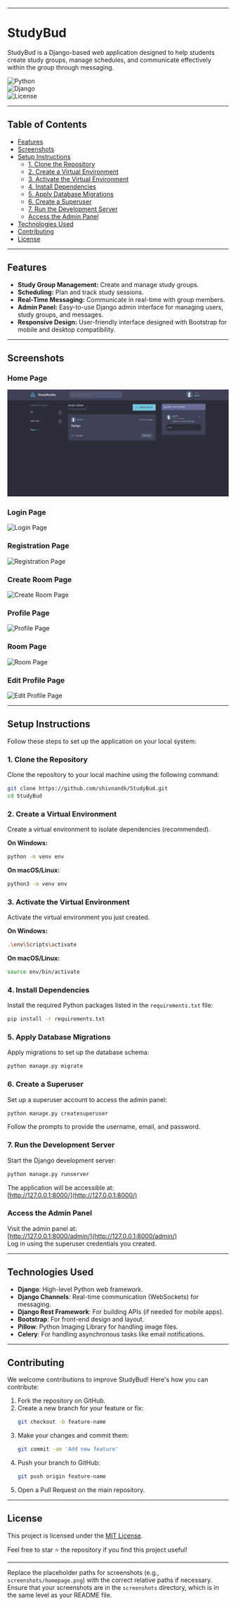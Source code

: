  
---

# StudyBud  

StudyBud is a Django-based web application designed to help students create study groups, manage schedules, and communicate effectively within the group through messaging.  

![Python](https://img.shields.io/badge/Python-3.x-blue)  
![Django](https://img.shields.io/badge/Django-4.x-green)  
![License](https://img.shields.io/badge/License-MIT-brightgreen)  

---

## Table of Contents  
- [Features](#features)  
- [Screenshots](#screenshots)  
- [Setup Instructions](#setup-instructions)  
  - [1. Clone the Repository](#1-clone-the-repository)  
  - [2. Create a Virtual Environment](#2-create-a-virtual-environment)  
  - [3. Activate the Virtual Environment](#3-activate-the-virtual-environment)  
  - [4. Install Dependencies](#4-install-dependencies)  
  - [5. Apply Database Migrations](#5-apply-database-migrations)  
  - [6. Create a Superuser](#6-create-a-superuser)  
  - [7. Run the Development Server](#7-run-the-development-server)  
  - [Access the Admin Panel](#access-the-admin-panel)  
- [Technologies Used](#technologies-used)  
- [Contributing](#contributing)  
- [License](#license)  

---

## Features  

- **Study Group Management:** Create and manage study groups.  
- **Scheduling:** Plan and track study sessions.  
- **Real-Time Messaging:** Communicate in real-time with group members.  
- **Admin Panel:** Easy-to-use Django admin interface for managing users, study groups, and messages.  
- **Responsive Design:** User-friendly interface designed with Bootstrap for mobile and desktop compatibility.  

---

## Screenshots  

### Home Page  
![Home Page](project_images/Homepage.png) 

### Login Page  
![Login Page](screenshots/login_page.png)  

### Registration Page  
![Registration Page](screenshots/registration_page.png)  

### Create Room Page  
![Create Room Page](screenshots/create_room.png)  

### Profile Page  
![Profile Page](screenshots/profile_page.png)  

### Room Page  
![Room Page](screenshots/room.png)  

### Edit Profile Page  
![Edit Profile Page](screenshots/edit_profile.png)  

---

## Setup Instructions  

Follow these steps to set up the application on your local system:  

### 1. Clone the Repository  
Clone the repository to your local machine using the following command:  

```bash  
git clone https://github.com/shivnandk/StudyBud.git  
cd StudyBud  
```  

### 2. Create a Virtual Environment  
Create a virtual environment to isolate dependencies (recommended).  

**On Windows:**  
```bash  
python -m venv env  
```  

**On macOS/Linux:**  
```bash  
python3 -m venv env  
```  

### 3. Activate the Virtual Environment  
Activate the virtual environment you just created.  

**On Windows:**  
```bash  
.\env\Scripts\activate  
```  

**On macOS/Linux:**  
```bash  
source env/bin/activate  
```  

### 4. Install Dependencies  
Install the required Python packages listed in the `requirements.txt` file:  

```bash  
pip install -r requirements.txt  
```  

### 5. Apply Database Migrations  
Apply migrations to set up the database schema:  

```bash  
python manage.py migrate  
```  

### 6. Create a Superuser  
Set up a superuser account to access the admin panel:  

```bash  
python manage.py createsuperuser  
```  

Follow the prompts to provide the username, email, and password.  

### 7. Run the Development Server  
Start the Django development server:  

```bash  
python manage.py runserver  
```  

The application will be accessible at:  
[http://127.0.0.1:8000/](http://127.0.0.1:8000/)  

### Access the Admin Panel  
Visit the admin panel at:  
[http://127.0.0.1:8000/admin/](http://127.0.0.1:8000/admin/)  
Log in using the superuser credentials you created.  

---

## Technologies Used  

- **Django**: High-level Python web framework.  
- **Django Channels**: Real-time communication (WebSockets) for messaging.  
- **Django Rest Framework**: For building APIs (if needed for mobile apps).  
- **Bootstrap**: For front-end design and layout.  
- **Pillow**: Python Imaging Library for handling image files.  
- **Celery**: For handling asynchronous tasks like email notifications.  

---

## Contributing  

We welcome contributions to improve StudyBud! Here's how you can contribute:  

1. Fork the repository on GitHub.  
2. Create a new branch for your feature or fix:  
   ```bash  
   git checkout -b feature-name  
   ```  
3. Make your changes and commit them:  
   ```bash  
   git commit -am 'Add new feature'  
   ```  
4. Push your branch to GitHub:  
   ```bash  
   git push origin feature-name  
   ```  
5. Open a Pull Request on the main repository.  

---

## License  

This project is licensed under the [MIT License](LICENSE).  

Feel free to star ⭐ the repository if you find this project useful!  

---

Replace the placeholder paths for screenshots (e.g., `screenshots/homepage.png`) with the correct relative paths if necessary. Ensure that your screenshots are in the `screenshots` directory, which is in the same level as your README file.
